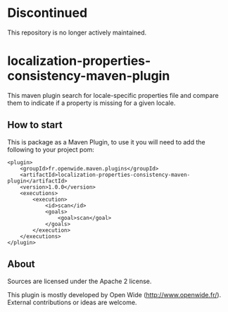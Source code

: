 Discontinued
============
This repository is no longer actively maintained.


localization-properties-consistency-maven-plugin
================================================

This maven plugin search for locale-specific properties file and compare them to indicate if a property is missing for a given locale.

How to start
------------

This is package as a Maven Plugin, to use it you will need to add the following to your project pom:

    <plugin>
    	<groupId>fr.openwide.maven.plugins</groupId>
    	<artifactId>localization-properties-consistency-maven-plugin</artifactId>
    	<version>1.0.0</version>
    	<executions>
    		<execution>
    			<id>scan</id>
    			<goals>
    				<goal>scan</goal>
    			</goals>
    		</execution>
    	</executions>
    </plugin>

About
-----

Sources are licensed under the Apache 2 license.

This plugin is mostly developed by Open Wide (http://www.openwide.fr/). External contributions or ideas are welcome.

